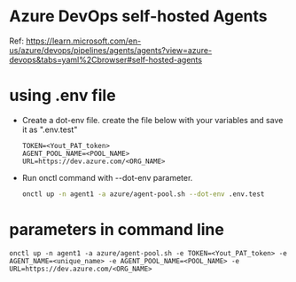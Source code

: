 # Azure DevOps self-hosted Agents

Ref: https://learn.microsoft.com/en-us/azure/devops/pipelines/agents/agents?view=azure-devops&tabs=yaml%2Cbrowser#self-hosted-agents

# using .env file
  * Create a dot-env file.
    create the file below with your variables and save it as ".env.test"
    ```
    TOKEN=<Yout_PAT_token>
    AGENT_POOL_NAME=<POOL_NAME>
    URL=https://dev.azure.com/<ORG_NAME>
    ```
  * Run onctl command with --dot-env parameter.
    ```bash
    onctl up -n agent1 -a azure/agent-pool.sh --dot-env .env.test
    ```

# parameters in command line
  ```
  onctl up -n agent1 -a azure/agent-pool.sh -e TOKEN=<Yout_PAT_token> -e AGENT_NAME=<unique_name> -e AGENT_POOL_NAME=<POOL_NAME> -e URL=https://dev.azure.com/<ORG_NAME>
  ```

